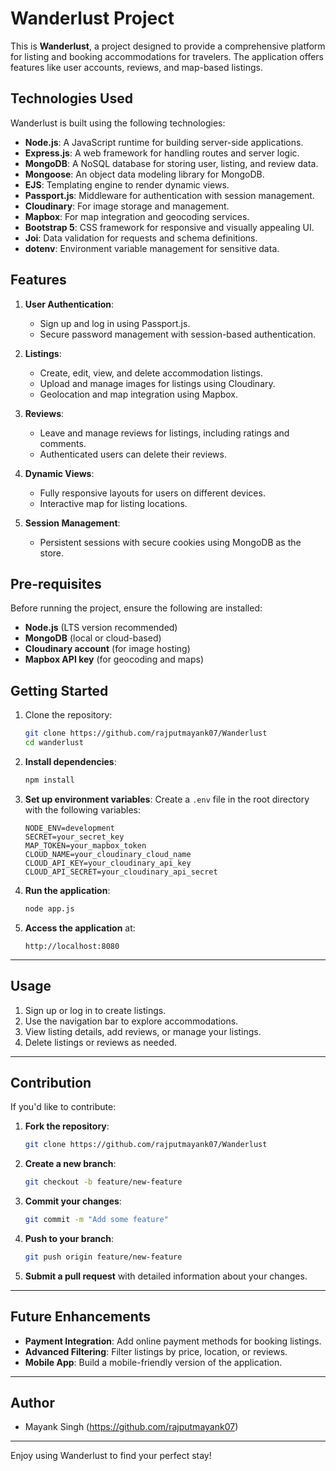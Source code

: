 # Wanderlust Project

This is **Wanderlust**, a project designed to provide a comprehensive platform for listing and booking accommodations for travelers. The application offers features like user accounts, reviews, and map-based listings.

## Technologies Used

Wanderlust is built using the following technologies:

- **Node.js**: A JavaScript runtime for building server-side applications.
- **Express.js**: A web framework for handling routes and server logic.
- **MongoDB**: A NoSQL database for storing user, listing, and review data.
- **Mongoose**: An object data modeling library for MongoDB.
- **EJS**: Templating engine to render dynamic views.
- **Passport.js**: Middleware for authentication with session management.
- **Cloudinary**: For image storage and management.
- **Mapbox**: For map integration and geocoding services.
- **Bootstrap 5**: CSS framework for responsive and visually appealing UI.
- **Joi**: Data validation for requests and schema definitions.
- **dotenv**: Environment variable management for sensitive data.

## Features

1. **User Authentication**:
   - Sign up and log in using Passport.js.
   - Secure password management with session-based authentication.
   
2. **Listings**:
   - Create, edit, view, and delete accommodation listings.
   - Upload and manage images for listings using Cloudinary.
   - Geolocation and map integration using Mapbox.

3. **Reviews**:
   - Leave and manage reviews for listings, including ratings and comments.
   - Authenticated users can delete their reviews.

4. **Dynamic Views**:
   - Fully responsive layouts for users on different devices.
   - Interactive map for listing locations.

5. **Session Management**:
   - Persistent sessions with secure cookies using MongoDB as the store.

## Pre-requisites

Before running the project, ensure the following are installed:
- **Node.js** (LTS version recommended)
- **MongoDB** (local or cloud-based)
- **Cloudinary account** (for image hosting)
- **Mapbox API key** (for geocoding and maps)

## Getting Started

1. Clone the repository:
   ```bash
   git clone https://github.com/rajputmayank07/Wanderlust
   cd wanderlust

2. **Install dependencies**:
   ```bash
   npm install
   ```

3. **Set up environment variables**:
   Create a `.env` file in the root directory with the following variables:
   ```
   NODE_ENV=development
   SECRET=your_secret_key
   MAP_TOKEN=your_mapbox_token
   CLOUD_NAME=your_cloudinary_cloud_name
   CLOUD_API_KEY=your_cloudinary_api_key
   CLOUD_API_SECRET=your_cloudinary_api_secret
   ```

4. **Run the application**:
   ```bash
   node app.js
   ```

5. **Access the application** at:
   ```
   http://localhost:8080
   ```

---

## Usage

1. Sign up or log in to create listings.
2. Use the navigation bar to explore accommodations.
3. View listing details, add reviews, or manage your listings.
4. Delete listings or reviews as needed.

---

## Contribution

If you'd like to contribute:

1. **Fork the repository**:
   ```bash
   git clone https://github.com/rajputmayank07/Wanderlust
   ```

2. **Create a new branch**:
   ```bash
   git checkout -b feature/new-feature
   ```

3. **Commit your changes**:
   ```bash
   git commit -m "Add some feature"
   ```

4. **Push to your branch**:
   ```bash
   git push origin feature/new-feature
   ```

5. **Submit a pull request** with detailed information about your changes.

---

## Future Enhancements

- **Payment Integration**: Add online payment methods for booking listings.
- **Advanced Filtering**: Filter listings by price, location, or reviews.
- **Mobile App**: Build a mobile-friendly version of the application.

---

## Author

- Mayank Singh (https://github.com/rajputmayank07)

---

Enjoy using Wanderlust to find your perfect stay!
```
